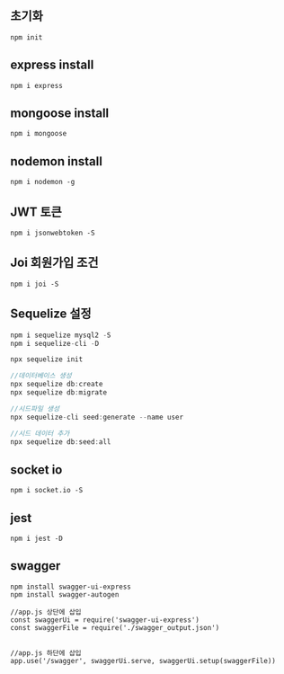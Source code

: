 ## 초기화

```
npm init
```

## express install

```
npm i express
```

## mongoose install

```
npm i mongoose
```

## nodemon install

```
npm i nodemon -g
```

## JWT 토큰

```
npm i jsonwebtoken -S
```

## Joi 회원가입 조건

```
npm i joi -S
```

## Sequelize 설정

```javascript
npm i sequelize mysql2 -S
npm i sequelize-cli -D

npx sequelize init

//데이터베이스 생성
npx sequelize db:create
npx sequelize db:migrate

//시드파일 생성
npx sequelize-cli seed:generate --name user

//시드 데이터 추가
npx sequelize db:seed:all
```

## socket io

```
npm i socket.io -S
```

## jest

```
npm i jest -D
```

## swagger

```
npm install swagger-ui-express
npm install swagger-autogen

//app.js 상단에 삽입
const swaggerUi = require('swagger-ui-express')
const swaggerFile = require('./swagger_output.json')


//app.js 하단에 삽입
app.use('/swagger', swaggerUi.serve, swaggerUi.setup(swaggerFile))
```
